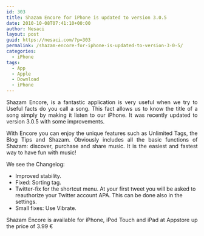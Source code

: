 ```yaml
---
id: 303
title: Shazam Encore for iPhone is updated to version 3.0.5
date: 2010-10-08T07:41:10+00:00
author: Nesaci
layout: post
guid: https://nesaci.com/?p=303
permalink: /shazam-encore-for-iphone-is-updated-to-version-3-0-5/
categories:
  - iPhone
tags:
  - App
  - Apple
  - Download
  - iPhone
---
```

<p style="text-align: justify;">
  Shazam Encore, is a fantastic application is very useful when we try to Useful facts do you call a song. This fact allows us to know the title of a song simply by making it listen to our iPhone. It was recently updated to version 3.0.5 with some improvements.
</p>

<p style="text-align: justify;">
  With Encore you can enjoy the unique features such as Unlimited Tags, the Blog Tips and Shazam. Obviously includes all the basic functions of Shazam: discover, purchase and share music. It is the easiest and fastest way to have fun with music!
</p>

<p style="text-align: justify;">
  We see the Changelog:
</p>

  * Improved stability.
  * Fixed: Sorting tag.
  * Twitter-fix for the shortcut menu. At your first tweet you will be asked to reauthorize your Twitter account APA. This can be done also in the settings.
  * Small fixes: Use Vibrate.

<p style="text-align: justify;">
  Shazam Encore is available for iPhone, iPod Touch and iPad at Appstore up the price of 3.99 €
</p>